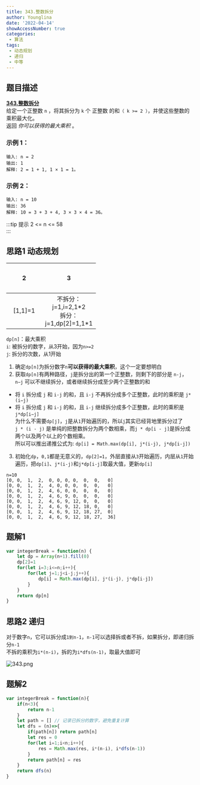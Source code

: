 ```yaml
---
title: 343.整数拆分
author: Younglina
date: '2022-04-14'
showAccessNumber: true
categories:
 - 算法
tags:
 - 动态规划
 - 递归
 - 中等
---
```


## 题目描述

**[343.整数拆分](https://leetcode-cn.com/problems/integer-break/submissions/)**  
给定一个正整数 `n` ，将其拆分为 `k` 个 正整数 的和`（ k >= 2 ）`，并使这些整数的乘积最大化。  
返回 *你可以获得的最大乘积* 。  

### 示例 1：

```
输入: n = 2  
输出: 1  
解释: 2 = 1 + 1, 1 × 1 = 1。  
```

### 示例 2：
```
输入: n = 10  
输出: 36  
解释: 10 = 3 + 3 + 4, 3 × 3 × 4 = 36。  
```

:::tip 提示
2 <= n <= 58  
:::

## 思路1 动态规划

<div class="path-table">

| 2   | 3   |
| --- | --- |
|  [1,1]=1   | 不拆分：j=1,i=2,1*2 <br/> 拆分：j=1,dp[2]=1,1\*1     | 

</div>

`dp[n]`：最大乘积  
`i`: 被拆分的数字，从3开始，因为`n>=2`  
`j`: 拆分的次数，从1开始  

1. 确定`dp[n]`为拆分数字`n`**可以获得的最大乘积**，这个一定要想明白  
2. 获取`dp[n]`有两种路径，`j`是拆分出的第一个正整数，则剩下的部分是 `n-j`，`n−j` 可以不继续拆分，或者继续拆分成至少两个正整数的和  
- 将 `i` 拆分成 `j` 和 `i-j` 的和，且 `i-j` 不再拆分成多个正整数，此时的乘积是 `j*(i−j) ` 
- 将 `i` 拆分成 `j` 和 `i-j` 的和，且 `i-j` 继续拆分成多个正整数，此时的乘积是 `j*dp[i−j] `   
为什么不需要`dp[j]`，`j`是从`1`开始遍历的，所以`j`其实已经背地里拆分过了    
`j * (i - j)` 是单纯的把整数拆分为两个数相乘，而`j * dp[i - j]`是拆分成两个以及两个以上的个数相乘。   
所以可以推出递推公式为: `dp[i] = Math.max(dp[i], j*(i-j), j*dp[i-j])`  
3. 初始化`dp`，`0,1`都是无意义的，`dp[2]=1`，外层直接从`3`开始遍历，内层从`1`开始遍历，把`dp[i]`、`j*(i-j)`和`j*dp[i-j]`取最大值，更新`dp[i]`

```
n=10
[0, 0,  1,  2,  0, 0, 0, 0,  0,  0,   0]
[0, 0,  1,  2,  4, 0, 0, 0,  0,  0,   0]
[0, 0,  1,  2,  4, 6, 0, 0,  0,  0,   0]
[0, 0,  1,  2,  4, 6, 9, 0,  0,  0,   0]
[0, 0,  1,  2,  4, 6, 9, 12, 0,  0,   0]
[0, 0,  1,  2,  4, 6, 9, 12, 18, 0,   0]
[0, 0,  1,  2,  4, 6, 9, 12, 18, 27,  0]
[0, 0,  1,  2,  4, 6, 9, 12, 18, 27,  36]
```
## 题解1
```javascript
var integerBreak = function(n) {
    let dp = Array(n+1).fill(0)
    dp[2]=1
    for(let i=3;i<=n;i++){
        for(let j=1;j<i-j;j++){
            dp[i] = Math.max(dp[i], j*(i-j), j*dp[i-j])
        }
    }
    return dp[n]
}
```

## 思路2 递归
对于数字`n`，它可以拆分成`1到n-1`，`n-1`可以选择拆或者不拆，如果拆分，即递归拆分`n-1`  
不拆的乘积为`i*(n-i)`，拆的为`i*dfs(n-1)`，取最大值即可  

![343.png](https://p3-juejin.byteimg.com/tos-cn-i-k3u1fbpfcp/7759603b2d37489dbd40e1dc453063fd~tplv-k3u1fbpfcp-watermark.image?)

## 题解2
```javascript
var integerBreak = function(n){
    if(n<3){
        return n-1
    }
    let path = [] // 记录已拆分的数字，避免重复计算
    let dfs = (n)=>{
        if(path[n]) return path[n]
        let res = 0
        for(let i=1;i<n;i++){
            res = Math.max(res, i*(n-i), i*dfs(n-1))
        }
        return path[n] = res
    }
    return dfs(n)
}
```

<style>
.path-table tr,.path-table td{
width: 80px;
height: 80px;
text-align: center;
}
.path-table tr:nth-child(2n){
    background-color: unset;
}
</style>